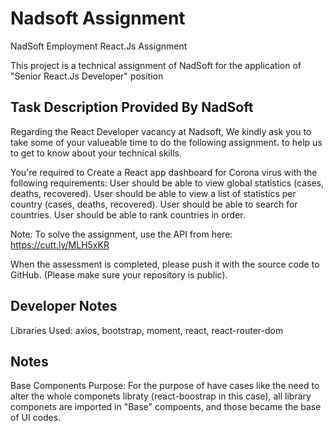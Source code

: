 # Nadsoft Assignment

NadSoft Employment React.Js Assignment

This project is a technical assignment of NadSoft for the application of "Senior React.Js Developer" position

## Task Description Provided By NadSoft

Regarding the React Developer vacancy at Nadsoft, We kindly ask you to take some of your valueable time to do the following assignment، to help us to get to know about your technical skills.

You're required to Create a React app dashboard for Corona virus with the following requirements:
User should be able to view global statistics (cases, deaths, recovered).
User should be able to view a list of statistics per country (cases, deaths, recovered).
User should be able to search for countries.
User should be able to rank countries in order.

Note:
To solve the assignment, use the API from here: <https://cutt.ly/MLH5xKR>

When the assessment is completed, please push it with the source code to GitHub.
(Please make sure your repository is public).

## Developer Notes

Libraries Used: axios, bootstrap, moment, react, react-router-dom

## Notes

Base Components Purpose: For the purpose of have cases like the need to alter the whole componets libraty (react-boostrap in this case), all library componets are imported in "Base" compoents, and those became the base of UI codes.
